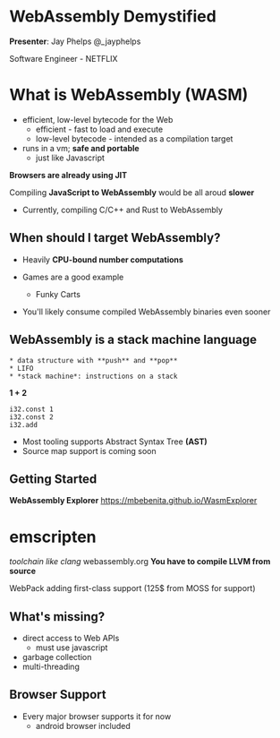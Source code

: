 # WebAssembly Demystified

**Presenter**: Jay Phelps
@_jayphelps

Software Engineer - NETFLIX

# What is WebAssembly (WASM)
* efficient, low-level bytecode for the Web
    * efficient - fast to load and execute
    * low-level bytecode - intended as a compilation target
* runs in a vm; **safe and portable**
    * just like Javascript

**Browsers are already using JIT**

Compiling **JavaScript to WebAssembly** would be all aroud **slower**

* Currently, compiling C/C++ and Rust to WebAssembly

## When should I target WebAssembly?
* Heavily **CPU-bound number computations**
* Games are a good example
    * Funky Carts

* You'll likely consume compiled WebAssembly binaries even sooner

## WebAssembly is a stack machine language
    * data structure with **push** and **pop**
    * LIFO
    * *stack machine*: instructions on a stack


**1 + 2**
```
i32.const 1
i32.const 2
i32.add
```

* Most tooling supports Abstract Syntax Tree **(AST)**
* Source map support is coming soon

## Getting Started
**WebAssembly Explorer** https://mbebenita.github.io/WasmExplorer

# emscripten
*toolchain like clang*
webassembly.org
**You have to compile LLVM from source**

WebPack adding first-class support
    (125$ from MOSS for support)

## What's missing?
* direct access to Web APIs
    * must use javascript
* garbage collection
* multi-threading

## Browser Support
* Every major browser supports it for now
    * android browser included

